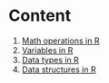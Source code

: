 # **Content**

1. [Math operations in R]("https://github.com/dangngocquan/r_learning/blob/master/source/math_operations.md")
2. [Variables in R]("https://github.com/dangngocquan/r_learning/blob/master/source/variables.md")
3. [Data types in R]("https://github.com/dangngocquan/r_learning/blob/master/source/data_types.md")
4. [Data structures in R]("https://github.com/dangngocquan/r_learning/blob/master/source/data_structures.md")